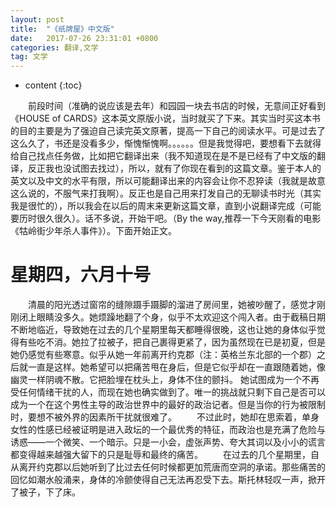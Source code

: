 ```yaml
---
layout: post
title:  "《纸牌屋》中文版"
date:   2017-07-26 23:31:01 +0800
categories: 翻译,文学
tag: 文学
---
```


* content
{:toc}



&emsp;&emsp;前段时间（准确的说应该是去年）和园园一块去书店的时候，无意间正好看到《HOUSE of CARDS》这本英文原版小说，当时就买了下来。其实当时买这本书的目的主要是为了强迫自己读完英文原著，提高一下自己的阅读水平。可是过去了这么久了，书还是没看多少，惭愧惭愧啊。。。。。。但是我觉得吧，要想看下去就得给自己找点任务做，比如把它翻译出来（我不知道现在是不是已经有了中文版的翻译，反正我也没试图去找过），所以，就有了你现在看到的这篇文章。鉴于本人的英文以及中文的水平有限，所以可能翻译出来的内容会让你不忍猝读（我就是故意这么说的，不服气来打我啊）。反正也是自己用来打发自己的无聊读书时光（其实我是很忙的），所以我会在以后的周末来更新这篇文章，直到小说翻译完成（可能要历时很久很久）。话不多说，开始干吧。（By the way,推荐一下今天刚看的电影《牯岭街少年杀人事件》）。下面开始正文。

星期四，六月十号
====================================
&emsp;&emsp;清晨的阳光透过窗帘的缝隙蹑手蹑脚的溜进了房间里，她被吵醒了，感觉才刚刚闭上眼睛没多久。她烦躁地翻了个身，似乎不太欢迎这个闯入者。由于截稿日期不断地临近，导致她在过去的几个星期里每天都睡得很晚，这也让她的身体似乎觉得有些吃不消。她拉了拉被子，把自己裹得更紧了，因为虽然现在已是初夏，但是她仍感觉有些寒意。似乎从她一年前离开约克郡（注：英格兰东北部的一个郡）之后就一直是这样。她希望可以把痛苦甩在身后，但是它似乎却在一直跟随着她，像幽灵一样阴魂不散。它把脸埋在枕头上，身体不住的颤抖。
她试图成为一个不再受任何情绪干扰的人，而现在她也确实做到了。唯一的挑战就只剩下自己是否可以成为一个在这个男性主导的政治世界中的最好的政治记者。但是当你的行为被限制时，要想不被外界的因素所干扰就很难了。
&emsp;&emsp;不过此时，她却在思索着，单身女性的性感已经被证明是进入政坛的一个最优秀的特征，而政治也是充满了危险与诱惑——一个微笑、一个暗示。只是一小会，虚张声势、夸大其词以及小小的谎言都变得越来越强大留下的只是耻辱和最终的痛苦。
&emsp;&emsp;在过去的几个星期里，自从离开约克郡以后她听到了比过去任何时候都更加荒唐而空洞的承诺。那些痛苦的回忆如潮水般涌来，身体的冷颤使得自己无法再忍受下去。斯托林轻叹一声，掀开了被子，下了床。

